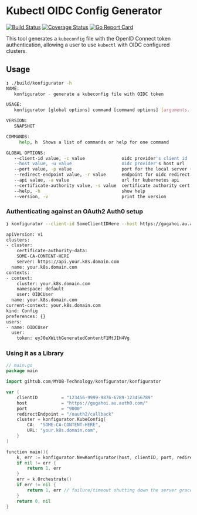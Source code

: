 # Kubectl OIDC Config Generator

[![Build Status](https://travis-ci.org/MYOB-Technology/konfigurator.svg?branch=master)](https://travis-ci.org/MYOB-Technology/konfigurator)
[![Coverage Status](https://coveralls.io/repos/github/MYOB-Technology/konfigurator/badge.svg?branch=master)](https://coveralls.io/github/MYOB-Technology/konfigurator?branch=master)
[![Go Report Card](https://goreportcard.com/badge/github.com/MYOB-Technology/Konfigurator)](https://goreportcard.com/report/github.com/MYOB-Technology/Konfigurator)

This tool generates a `kubeconfig` file with the OpenID Connect token authentication, allowing a user to use `kubectl` with OIDC configured clusters.

## Usage

```bash
❯ ./build/konfigurator -h
NAME:
   konfigurator - generate a kubeconfig file with OIDC token

USAGE:
   konfigurator [global options] command [command options] [arguments...]

VERSION:
   SNAPSHOT

COMMANDS:
     help, h  Shows a list of commands or help for one command

GLOBAL OPTIONS:
   --client-id value, -c value              oidc provider's client id
   --host value, -u value                   oidc provider's host url
   --port value, -p value                   port for the local server (default: "9000")
   --redirect-endpoint value, -r value      endpoint for oidc redirect (default: "/oauth2/callback")
   --api value, -a value                    url for kubernetes api
   --certificate-authority value, -s value  certificate authority cert for kubernetes api
   --help, -h                               show help
   --version, -v                            print the version
```

### Authenticating against an OAuth2 Auth0 setup

```bash
❯ konfigurator --client-id SomeClientIDHere --host https://gugahoi.au.auth0.com/ --api your.k8s.domain.com -s SOME-CA-CONTENT-HERE

apiVersion: v1
clusters:
- cluster:
    certificate-authority-data:
    SOME-CA-CONTENT-HERE
    server: https://api.your.k8s.domain.com
  name: your.k8s.domain.com
contexts:
- context:
    cluster: your.k8s.domain.com
    namespace: default
    user: OIDCUser
  name: your.k8s.domain.com
current-context: your.k8s.domain.com
kind: Config
preferences: {}
users:
- name: OIDCUser
  user:
    token: eyJ0eXWithGeneratedContentF1MtJIH4Vg
```

### Using it as a Library

```go
// main.go
package main

import gihtub.com/MYOB-Technology/konfigurator/konfigurator

var (
    clientID         = "123456-9999-9876-6789-123456789"
    host             = "https://gugahoi.au.auth0.com/"
    port             = "9000"
    redirectEndpoint = "/oauth2/callback"
    cluster = konfigurator.KubeConfig{
        CA:  "SOME-CA-CONTENT-HERE",
        URL: "your.k8s.domain.com",
    }
)

function main(){
    k, err := konfigurator.NewKonfigurator(host, clientID, port, redirectEndpoint, cluster.CA, cluster.URL, "default", "~/.kube/adfs-config")
    if nil != err {
        return 1, err
    }
    err = k.Orchestrate()
    if err != nil {
        return 1, err // failure/timeout shutting down the server gracefully
    }
    return 0, nil
}
```
